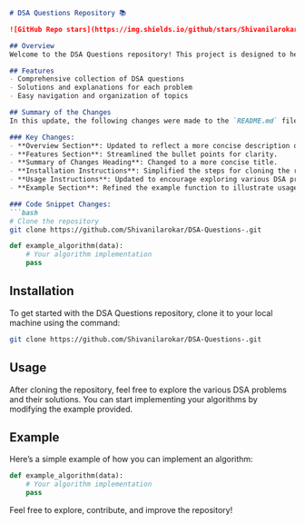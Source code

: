 ```markdown
# DSA Questions Repository 📚

![GitHub Repo stars](https://img.shields.io/github/stars/Shivanilarokar/DSA-Questions-) ![GitHub forks](https://img.shields.io/github/forks/Shivanilarokar/DSA-Questions-) ![GitHub issues](https://img.shields.io/github/issues/Shivanilarokar/DSA-Questions-)

## Overview
Welcome to the DSA Questions repository! This project is designed to help you practice and enhance your skills in Data Structures and Algorithms.

## Features
- Comprehensive collection of DSA questions
- Solutions and explanations for each problem
- Easy navigation and organization of topics

## Summary of the Changes
In this update, the following changes were made to the `README.md` file:

### Key Changes:
- **Overview Section**: Updated to reflect a more concise description of the repository.
- **Features Section**: Streamlined the bullet points for clarity.
- **Summary of Changes Heading**: Changed to a more concise title.
- **Installation Instructions**: Simplified the steps for cloning the repository.
- **Usage Instructions**: Updated to encourage exploring various DSA problems.
- **Example Section**: Refined the example function to illustrate usage more clearly.

### Code Snippet Changes:
```bash
# Clone the repository
git clone https://github.com/Shivanilarokar/DSA-Questions-.git
```

```python
def example_algorithm(data):
    # Your algorithm implementation
    pass
```

## Installation
To get started with the DSA Questions repository, clone it to your local machine using the command:
```bash
git clone https://github.com/Shivanilarokar/DSA-Questions-.git
```

## Usage
After cloning the repository, feel free to explore the various DSA problems and their solutions. You can start implementing your algorithms by modifying the example provided.

## Example
Here’s a simple example of how you can implement an algorithm:
```python
def example_algorithm(data):
    # Your algorithm implementation
    pass
```

Feel free to explore, contribute, and improve the repository!
```